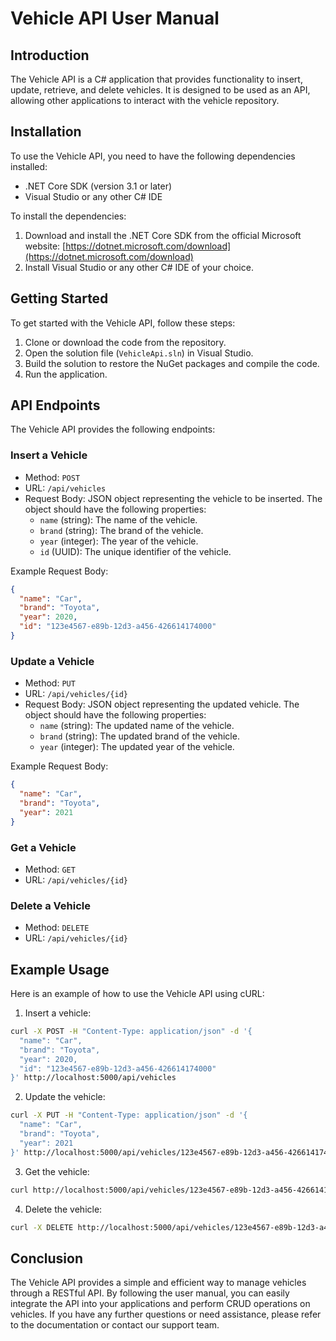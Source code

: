 # Vehicle API User Manual

## Introduction

The Vehicle API is a C# application that provides functionality to insert, update, retrieve, and delete vehicles. It is designed to be used as an API, allowing other applications to interact with the vehicle repository.

## Installation

To use the Vehicle API, you need to have the following dependencies installed:

- .NET Core SDK (version 3.1 or later)
- Visual Studio or any other C# IDE

To install the dependencies:

1. Download and install the .NET Core SDK from the official Microsoft website: [https://dotnet.microsoft.com/download](https://dotnet.microsoft.com/download)
2. Install Visual Studio or any other C# IDE of your choice.

## Getting Started

To get started with the Vehicle API, follow these steps:

1. Clone or download the code from the repository.
2. Open the solution file (`VehicleApi.sln`) in Visual Studio.
3. Build the solution to restore the NuGet packages and compile the code.
4. Run the application.

## API Endpoints

The Vehicle API provides the following endpoints:

### Insert a Vehicle

- Method: `POST`
- URL: `/api/vehicles`
- Request Body: JSON object representing the vehicle to be inserted. The object should have the following properties:
  - `name` (string): The name of the vehicle.
  - `brand` (string): The brand of the vehicle.
  - `year` (integer): The year of the vehicle.
  - `id` (UUID): The unique identifier of the vehicle.

Example Request Body:

```json
{
  "name": "Car",
  "brand": "Toyota",
  "year": 2020,
  "id": "123e4567-e89b-12d3-a456-426614174000"
}
```

### Update a Vehicle

- Method: `PUT`
- URL: `/api/vehicles/{id}`
- Request Body: JSON object representing the updated vehicle. The object should have the following properties:
  - `name` (string): The updated name of the vehicle.
  - `brand` (string): The updated brand of the vehicle.
  - `year` (integer): The updated year of the vehicle.

Example Request Body:

```json
{
  "name": "Car",
  "brand": "Toyota",
  "year": 2021
}
```

### Get a Vehicle

- Method: `GET`
- URL: `/api/vehicles/{id}`

### Delete a Vehicle

- Method: `DELETE`
- URL: `/api/vehicles/{id}`

## Example Usage

Here is an example of how to use the Vehicle API using cURL:

1. Insert a vehicle:

```bash
curl -X POST -H "Content-Type: application/json" -d '{
  "name": "Car",
  "brand": "Toyota",
  "year": 2020,
  "id": "123e4567-e89b-12d3-a456-426614174000"
}' http://localhost:5000/api/vehicles
```

2. Update the vehicle:

```bash
curl -X PUT -H "Content-Type: application/json" -d '{
  "name": "Car",
  "brand": "Toyota",
  "year": 2021
}' http://localhost:5000/api/vehicles/123e4567-e89b-12d3-a456-426614174000
```

3. Get the vehicle:

```bash
curl http://localhost:5000/api/vehicles/123e4567-e89b-12d3-a456-426614174000
```

4. Delete the vehicle:

```bash
curl -X DELETE http://localhost:5000/api/vehicles/123e4567-e89b-12d3-a456-426614174000
```

## Conclusion

The Vehicle API provides a simple and efficient way to manage vehicles through a RESTful API. By following the user manual, you can easily integrate the API into your applications and perform CRUD operations on vehicles. If you have any further questions or need assistance, please refer to the documentation or contact our support team.